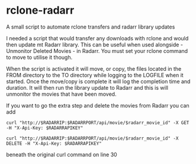 # rclone-radarr
A small script to automate rclone transfers and radarr library updates

I needed a script that would transfer any downloads with rclone and would then update mt Radarr library. 
This can be useful when used alongside - Unmonitor Deleted Movies - in Radarr. 
You must set your rclone command to move to utilise it though. 

When the script is activated it will move, or copy, the files located in the FROM directory to the TO directory while logging to the LOGFILE when it started. 
Once the move/copy is complete it will log the completion time and duration. 
It will then run the library update to Radarr and this is will unmonitor the movies that have been moved. 

If you want to go the extra step and delete the movies from Radarr you can add

`curl "http://$RADARRIP:$RADARRPORT/api/movie/$radarr_movie_id" -X GET -H "X-Api-Key: $RADARRAPIKEY"`

`curl "http://$RADARRIP:$RADARRPORT/api/movie/$radarr_movie_id" -X DELETE -H "X-Api-Key: $RADARRAPIKEY"`

beneath the original curl command on line 30
